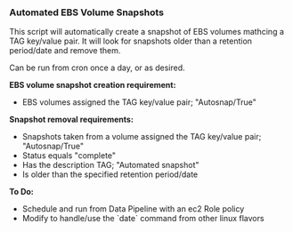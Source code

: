 ### Automated EBS Volume Snapshots

<p>
This script will automatically create a snapshot of EBS volumes mathcing
a TAG key/value pair. It will look for snapshots older than a retention
period/date and remove them.

<p>
Can be run from cron once a day, or as desired.

<p>
<b>EBS volume snapshot creation requirement:</b>
<ul>
 <li> EBS volumes assigned the TAG key/value pair; "Autosnap/True"
</ul>

<b>Snapshot removal requirements:</b>
<ul>
 <li> Snapshots taken from a volume assigned the TAG key/value pair; "Autosnap/True"
 <li> Status equals "complete"
 <li> Has the description TAG; "Automated snapshot"
 <li> Is older than the specified retention period/date
</ul>

<b>To Do:</b>
<ul>
 <li> Schedule and run from Data Pipeline with an ec2 Role policy
 <li> Modify to handle/use the `date` command from other linux flavors
</ul>
